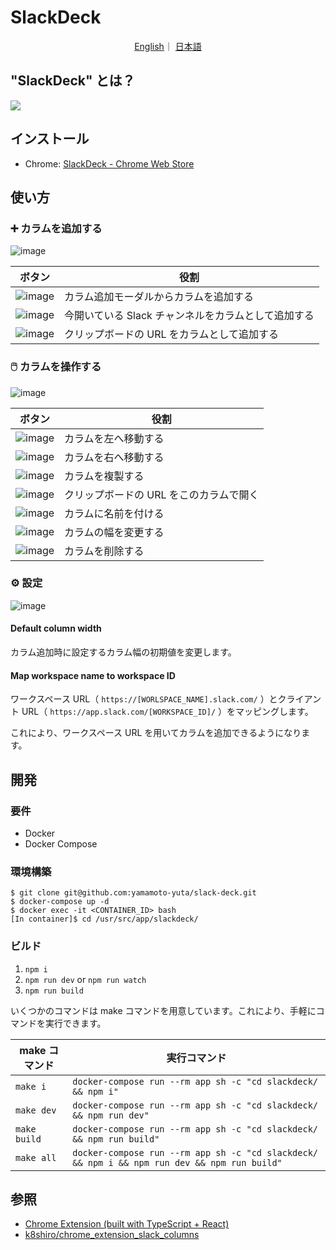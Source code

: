 # SlackDeck

<p align="center">
    <a href="README.md">English</a>｜
    <a href="README-ja.md">日本語</a>
</p>

## "SlackDeck" とは？

![](https://user-images.githubusercontent.com/55144709/164062115-9ebbd36c-befe-44c1-8545-a69d5f131334.gif)

## インストール

- Chrome: [SlackDeck - Chrome Web Store](https://chrome.google.com/webstore/detail/slackdeck/cocnkjpcbmoopfpmogblnjpjdfcaohod)

## 使い方

### ➕ カラムを追加する

![image](https://user-images.githubusercontent.com/55144709/164177668-96e11467-654e-48d6-9d6a-2ded6874cc86.png)

| ボタン                                                                                                          | 役割                                                |
| --------------------------------------------------------------------------------------------------------------- | --------------------------------------------------- |
| ![image](https://user-images.githubusercontent.com/55144709/164177789-bc46948e-53a3-4e8e-af7a-00132d4116ef.png) | カラム追加モーダルからカラムを追加する              |
| ![image](https://user-images.githubusercontent.com/55144709/164177914-1194ebd7-7a76-48be-88f7-07a5d0dcdef4.png) | 今開いている Slack チャンネルをカラムとして追加する |
| ![image](https://user-images.githubusercontent.com/55144709/164178115-9f732390-6840-45eb-a354-01ff1fa0afed.png) | クリップボードの URL をカラムとして追加する         |

### 🖱️ カラムを操作する

![image](https://user-images.githubusercontent.com/55144709/164176304-1f12926e-d966-4b86-aad4-9d832b36713b.png)

| ボタン                                                                                                          | 役割                                    |
| --------------------------------------------------------------------------------------------------------------- | --------------------------------------- |
| ![image](https://user-images.githubusercontent.com/55144709/164176634-27035b1e-1e24-4719-8f9f-2fea5f0ae8ef.png) | カラムを左へ移動する                    |
| ![image](https://user-images.githubusercontent.com/55144709/164176767-3767a60d-a4d4-4560-b9e0-d4c8b7caf40c.png) | カラムを右へ移動する                    |
| ![image](https://user-images.githubusercontent.com/55144709/164176924-c3c41b72-86c2-479b-b10a-823dca78385d.png) | カラムを複製する                        |
| ![image](https://user-images.githubusercontent.com/55144709/164177025-bf7df7c0-4ae1-41be-aa9b-89fa89de987b.png) | クリップボードの URL をこのカラムで開く |
| ![image](https://user-images.githubusercontent.com/55144709/164177248-6ce0399c-76b6-4512-a139-ec0d57e6c799.png) | カラムに名前を付ける                    |
| ![image](https://user-images.githubusercontent.com/55144709/164177401-c2767e87-efaa-474c-9da5-c62d3ef83342.png) | カラムの幅を変更する                    |
| ![image](https://user-images.githubusercontent.com/55144709/164177498-b135f78e-76b7-4c33-bce0-41877ea195bc.png) | カラムを削除する                        |

### ⚙️ 設定

![image](https://user-images.githubusercontent.com/55144709/164178884-c037a16d-9f2e-44a3-9fff-953c107fd738.png)

#### Default column width

カラム追加時に設定するカラム幅の初期値を変更します。

#### Map workspace name to workspace ID

ワークスペース URL（ `https://[WORLSPACE_NAME].slack.com/` ）とクライアント URL（ `https://app.slack.com/[WORKSPACE_ID]/` ）をマッピングします。

これにより、ワークスペース URL を用いてカラムを追加できるようになります。

## 開発

### 要件

- Docker
- Docker Compose

### 環境構築

```
$ git clone git@github.com:yamamoto-yuta/slack-deck.git
$ docker-compose up -d
$ docker exec -it <CONTAINER_ID> bash
[In container]$ cd /usr/src/app/slackdeck/
```

### ビルド

1. `npm i`
1. `npm run dev` or `npm run watch`
1. `npm run build`

いくつかのコマンドは make コマンドを用意しています。これにより、手軽にコマンドを実行できます。

| make コマンド | 実行コマンド                                                                                 |
| ------------- | -------------------------------------------------------------------------------------------- |
| `make i`      | `docker-compose run --rm app sh -c "cd slackdeck/ && npm i"`                                 |
| `make dev`    | `docker-compose run --rm app sh -c "cd slackdeck/ && npm run dev"`                           |
| `make build`  | `docker-compose run --rm app sh -c "cd slackdeck/ && npm run build"`                         |
| `make all`    | `docker-compose run --rm app sh -c "cd slackdeck/ && npm i && npm run dev && npm run build"` |

## 参照

- [Chrome Extension (built with TypeScript + React)](https://github.com/martellaj/chrome-extension-react-typescript-boilerplate)
- [k8shiro/chrome_extension_slack_columns](https://github.com/k8shiro/chrome_extension_slack_columns)
